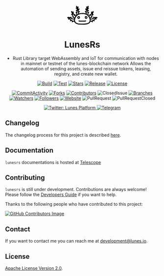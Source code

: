 <div align="center">

  <a href="https://lunes.io">
    <img alt="Lunes" src="static/lunesrs.png" width="100" />
  </a>

#  LunesRs

- Rust Library target WebAssembly and IoT for communication with nodes in mainnet or testnet of the lunes-blockchain network Allows the automation of sending assets, issue end reissue tokens, leasing, registry, and create new wallet.

[![Build](https://github.com/lunes-platform/lunesrs/actions/workflows/build.yml/badge.svg)](https://github.com/lunes-platform/lunesrs/actions/workflows/build.yml)
[![Test](https://github.com/lunes-platform/lunesrs/actions/workflows/test.yml/badge.svg)](https://github.com/lunes-platform/lunesrs/actions/workflows/test.yml)
[![Stars](https://img.shields.io/github/stars/lunes-platform/lunesrs?color=blueviolet)](https://github.com/lunes-platform/lunesrs/stargazers)
[![Release](https://img.shields.io/github/v/release/lunes-platform/lunesrs)](https://github.com/lunes-platform/lunesrs/releases)
[![License](https://img.shields.io/github/license/lunes-platform/lunesrs?color=blueviolet)](LICENSE)

[![CommitActivity](https://img.shields.io/github/commit-activity/m/lunes-platform/lunesrs?color=blueviolet)](https://github.com/lunes-platform/lunesrs/pulse)
[![Forks](https://img.shields.io/github/forks/lunes-platform/lunesrs?color=blueviolet)](https://github.com/lunes-platform/lunesrs/network/members)
[![Contributors](https://flat.badgen.net/github/contributors/lunes-platform/lunesrs?color=purple)](https://github.com/lunes-platform/lunesrs/graphs/contributors)
![ClosedIssue](https://flat.badgen.net/github/closed-issues/lunes-platform/lunesrs?color=red)
[![Branches](https://badgen.net/github/branches/lunes-platform/lunesrs?color=blueviolet)](https://github.com/lunes-platform/lunesrs/branches)
[![Watchers](https://img.shields.io/github/watchers/lunes-platform/lunesrs.svg?color=blueviolet)](https://github.com/lunes-platform/lunesrs/watchers)
[![Followers](https://img.shields.io/github/followers/lunes-platform.svg?style=social&label=Follow&maxAge=2592000?color=blueviolet)](https://github.com/lunes-platform?tab=followers)
[![Website](https://img.shields.io/website?url=https%3A%2F%2Flunes.io%2F)](https://lunes.io)
![PullRequest](https://img.shields.io/github/issues-pr/lunes-platform/lunesrs?color=blueviolet)
![PullRequestClosed](https://img.shields.io/github/issues-pr-closed/lunes-platform/lunesrs?color=blueviolet)

  <a href="https://twitter.com/LunesPlatform" target="_blank">
    <img alt="Twitter: Lunes Platform" src="https://badgen.net/twitter/follow/lunesplatform?icon=twitter&label=follow @LunesPlatform&color=blue" />
  </a>  
  <a href="https://t.me/LunesPlatformPT" target="_blank">
    <img alt="Telegram" src="https://badgen.net/badge/icon/Lunes%20Platform?icon=telegram&label=Telegram&color=blue"/>
  </a>

</div>

## Changelog

The changelog process for this project is described [here](CHANGELOG.md).

## Documentation

`lunesrs` documentations is hosted at [Telescope](https://blockchain.lunes.io/telescope/)

## Contributing

`lunesrs` is still under development. Contributions are always welcome! Please follow the [Developers Guide](CONTRIBUTING.md) if you want to help.

Thanks to the following people who have contributed to this project:

[![GitHub Contributors Image](https://contrib.rocks/image?repo=lunes-platform/lunesrs)](https://github.com/lunes-platform/lunesrs/graphs/contributors)

## Contact

If you want to contact me you can reach me at <development@lunes.io>.

## License

[Apache License Version 2.0](LICENSE).
